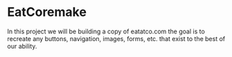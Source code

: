 # EatCoremake
In this project we will be building a copy of eatatco.com the goal is to recreate any buttons, navigation, images, forms, etc. that exist to the best of our ability.
